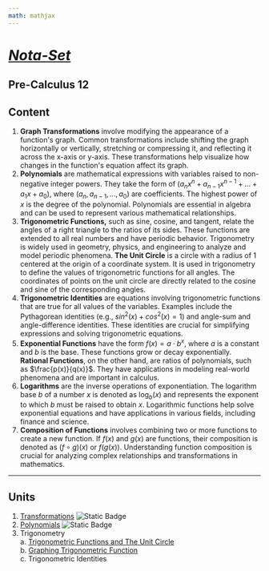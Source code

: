 ```yaml
---
math: mathjax
---
```


# [***Nota-Set***](index.md)
## <i class="fa-solid fa-circle-xmark"></i> Pre-Calculus 12
## Content

1. **Graph Transformations** involve modifying the appearance of a function's graph. Common transformations include shifting the graph horizontally or vertically, stretching or compressing it, and reflecting it across the x-axis or y-axis. These transformations help visualize how changes in the function's equation affect its graph.
2. **Polynomials** are mathematical expressions with variables raised to non-negative integer powers. They take the form of $(a_nx^n + a_{n-1}x^{n-1} + \ldots + a_1x + a_0)$, where $(a_n, a_{n-1}, \ldots, a_0)$ are coefficients. The highest power of $x$ is the degree of the polynomial. Polynomials are essential in algebra and can be used to represent various mathematical relationships.
3. **Trigonometric Functions,** such as sine, cosine, and tangent, relate the angles of a right triangle to the ratios of its sides. These functions are extended to all real numbers and have periodic behavior. Trigonometry is widely used in geometry, physics, and engineering to analyze and model periodic phenomena. **The Unit Circle** is a circle with a radius of 1 centered at the origin of a coordinate system. It is used in trigonometry to define the values of trigonometric functions for all angles. The coordinates of points on the unit circle are directly related to the cosine and sine of the corresponding angles.
4. **Trigonometric Identities** are equations involving trigonometric functions that are true for all values of the variables. Examples include the Pythagorean identities (e.g., $sin^2(x) + cos^2(x) = 1$) and angle-sum and angle-difference identities. These identities are crucial for simplifying expressions and solving trigonometric equations.
5. **Exponential Functions** have the form $f(x) = a \cdot b^x$, where $a$ is a constant and $b$ is the base. These functions grow or decay exponentially. **Rational Functions**, on the other hand, are ratios of polynomials, such as $\frac{p(x)}{q(x)}$. They have applications in modeling real-world phenomena and are important in calculus.
6. **Logarithms** are the inverse operations of exponentiation. The logarithm base $b$ of a number $x$ is denoted as $\log_b(x)$ and represents the exponent to which $b$ must be raised to obtain $x$. Logarithmic functions help solve exponential equations and have applications in various fields, including finance and science.
7. **Composition of Functions** involves combining two or more functions to create a new function. If $f(x)$ and $g(x)$ are functions, their composition is denoted as $(f \circ g)(x)$ or $f(g(x))$. Understanding function composition is crucial for analyzing complex relationships and transformations in mathematics.

---

## **Units**

1. [Transformations](pc12/trans.html) ![Static Badge](https://img.shields.io/badge/NoMD_ZM_Compliance-Compliant-green?logo=adguard)
2. [Polynomials](pc12/poly.html) ![Static Badge](https://img.shields.io/badge/NoMD_ZM_Compliance-Compliant-green?logo=adguard)
3. Trigonometry \
    a. [Trigonometric Functions and The Unit Circle](pc12/trigf.md) \
    b. [Graphing Trigonometric Function](pc12/trigf.md) \
    c. Trigonometric Identities
<!--4. [Exponentials]()
5. [Rationals]()
6. [Logarithms]()
7. [Composition of Functions]()-->


<link rel="stylesheet" href="https://cdnjs.cloudflare.com/ajax/libs/font-awesome/6.3.0/css/all.min.css">
